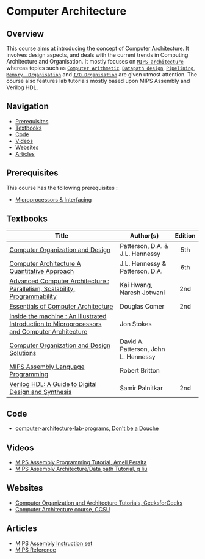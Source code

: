 
# Computer Architecture

## Overview

This course aims at introducing the concept of Computer Architecture. It involves design aspects, and deals with the current trends in Computing Architecture and Organisation. It mostly focuses on [`MIPS architecture`](https://en.wikipedia.org/wiki/MIPS_architecture) whereas topics such as [`Computer Arithmetic`](https://andybargh.com/fixed-and-floating-point-binary/), [`Datapath design`](https://en.m.wikipedia.org/wiki/Datapath), [`Pipelining`](https://en.wikipedia.org/wiki/Instruction_pipelining), [`Memory  Organisation`](https://www.geeksforgeeks.org/cache-memory/) and [`I/O Organisation`](https://www.studytonight.com/computer-architecture/input-output-organisation) are given utmost attention. The course also features lab tutorials mostly based upon MIPS Assembly and Verilog HDL.


## Navigation

*   [Prerequisites](#prerequisites)
*   [Textbooks](#textbooks)
*   [Code](#code)
*   [Videos](#videos)
*   [Websites](#websites)
*   [Articles](#articles)


## Prerequisites

This course has the following prerequisites :

*   [Microprocessors & Interfacing](../CSF241)

## Textbooks

| Title | Author(s) | Edition |
| -------------|-------------|:-----:|
| [Computer Organization and Design](https://drive.google.com/file/d/1OwVqBQkyjW4xvUvrVYyx3zMe5XkRHRlX/view?usp=sharing) | Patterson, D.A. & J.L. Hennessy | 5th
| [Computer Architecture A Quantitative Approach](https://drive.google.com/file/d/1i4dY8jOw_lcx5PN69WaskMDTQPHlyEW8/view?usp=sharing)| J.L. Hennessy & Patterson, D.A. | 6th
| [Advanced Computer Architecture : Parallelism, Scalability, Programmability](https://drive.google.com/file/d/18K8FrkRIqvOHrOp9PhXEkJUzJbf9APEk/view?usp=sharing)| Kai Hwang, Naresh Jotwani| 2nd
| [Essentials of Computer Architecture](https://drive.google.com/file/d/1QkX42TPpzQYs9ddVMT5N_C5REU9HzzeP/view?usp=sharing) | Douglas Comer | 2nd
| [Inside the machine : An Illustrated Introduction to Microprocessors and Computer Architecture](https://drive.google.com/file/d/1_Xvj7vijj6chKM6tPglo2Ny_ZItzeDUd/view?usp=sharing) | Jon Stokes |
| [Computer Organization and Design Solutions](https://drive.google.com/file/d/1IIsDVOpq5G7OIQZE_DVBm0lNN-AsCX6c/view?usp=sharing) | David A. Patterson, John L. Hennessy |
| [MIPS Assembly Language Programming](https://drive.google.com/file/d/14cV0euXsj2bGjfiDUaoyrjV8JSl7moJQ/view?usp=sharing)| Robert Britton | 
| [Verilog HDL: A Guide to Digital Design and Synthesis](https://drive.google.com/file/d/1Jsir-0wUtU4odRxciu5W4Kj0tD2lauqi/view?usp=sharing) | Samir Palnitkar | 2nd

## Code

* [computer-architecture-lab-programs, Don't be a Douche](https://github.com/dontbeadouche/computer-architecture-lab-programs)

## Videos

*	[MIPS Assembly Programming Tutorial, Amell Peralta](https://www.youtube.com/playlist?list=PL5b07qlmA3P6zUdDf-o97ddfpvPFuNa5A)
*	[MIPS Assembly Architecture/Data path Tutorial, q liu](https://www.youtube.com/playlist?list=PLPXsMt57rLthe1kihStAdRgGdj3IZ7WHe)

## Websites

* [Computer Organization and Architecture Tutorials, GeeksforGeeks](https://www.geeksforgeeks.org/computer-organization-and-architecture-tutorials/)
* [Computer Architecture course, CCSU](https://cs.ccsu.edu/~markov/ccsu_courses/385Syllabus.html)


## Articles

* [MIPS Assembly Instruction set](https://drive.google.com/file/d/1BALeU_H4ljlzb37aLAAIvElQhalvnVde/view?usp=sharing)
* [MIPS Reference](https://drive.google.com/file/d/1sBjUZfIpwE-Z5DnzeA-lADrYW0SUd3sh/view?usp=sharing)

